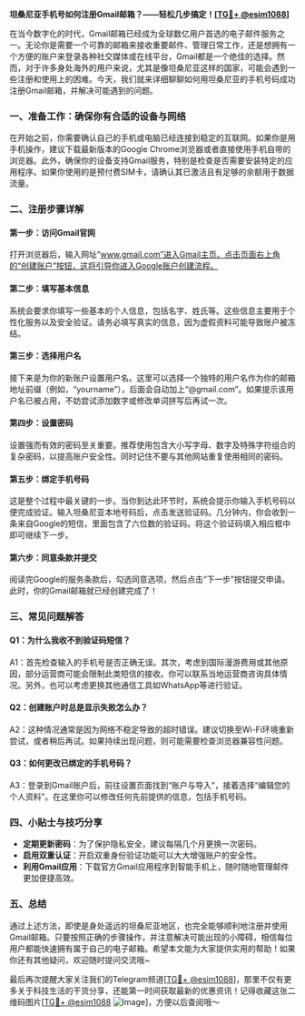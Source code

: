 **坦桑尼亚手机号如何注册Gmail邮箱？——轻松几步搞定！[[TG💪+ @esim1088](https://t.me/s/esim1088)]**

在当今数字化的时代，Gmail邮箱已经成为全球数亿用户首选的电子邮件服务之一。无论你是需要一个可靠的邮箱来接收重要邮件、管理日常工作，还是想拥有一个方便的账户来登录各种社交媒体或在线平台，Gmail都是一个绝佳的选择。然而，对于许多身处海外的用户来说，尤其是像坦桑尼亚这样的国家，可能会遇到一些注册和使用上的困难。今天，我们就来详细聊聊如何用坦桑尼亚的手机号码成功注册Gmail邮箱，并解决可能遇到的问题。

### **一、准备工作：确保你有合适的设备与网络**

在开始之前，你需要确认自己的手机或电脑已经连接到稳定的互联网。如果你是用手机操作，建议下载最新版本的Google Chrome浏览器或者直接使用手机自带的浏览器。此外，确保你的设备支持Gmail服务，特别是检查是否需要安装特定的应用程序。如果你使用的是预付费SIM卡，请确认其已激活且有足够的余额用于数据流量。

### **二、注册步骤详解**

#### **第一步：访问Gmail官网**
打开浏览器后，输入网址“www.gmail.com”进入Gmail主页。点击页面右上角的“创建账户”按钮，这将引导你进入Google账户创建流程。

#### **第二步：填写基本信息**
系统会要求你填写一些基本的个人信息，包括名字、姓氏等。这些信息主要用于个性化服务以及安全验证。请务必填写真实的信息，因为虚假资料可能导致账户被冻结。

#### **第三步：选择用户名**
接下来是为你的新账户设置用户名。这里可以选择一个独特的用户名作为你的邮箱地址前缀（例如，“yourname”），后面会自动加上“@gmail.com”。如果提示该用户名已被占用，不妨尝试添加数字或修改单词拼写后再试一次。

#### **第四步：设置密码**
设置强而有效的密码至关重要。推荐使用包含大小写字母、数字及特殊字符组合的复杂密码，以提高账户安全性。同时记住不要与其他网站重复使用相同的密码。

#### **第五步：绑定手机号码**
这是整个过程中最关键的一步。当你到达此环节时，系统会提示你输入手机号码以便完成验证。输入坦桑尼亚本地号码后，点击发送验证码。几分钟内，你会收到一条来自Google的短信，里面包含了六位数的验证码。将这个验证码填入相应框中即可继续下一步。

#### **第六步：同意条款并提交**
阅读完Google的服务条款后，勾选同意选项，然后点击“下一步”按钮提交申请。此时，你的Gmail邮箱就已经创建完成了！

### **三、常见问题解答**

#### **Q1：为什么我收不到验证码短信？**
A1：首先检查输入的手机号是否正确无误。其次，考虑到国际漫游费用或其他原因，部分运营商可能会限制此类短信的接收。你可以联系当地运营商咨询具体情况。另外，也可以考虑更换其他通信工具如WhatsApp等进行验证。

#### **Q2：创建账户时总是显示失败怎么办？**
A2：这种情况通常是因为网络不稳定导致的超时错误。建议切换至Wi-Fi环境重新尝试，或者稍后再试。如果持续出现问题，则可能需要检查浏览器兼容性问题。

#### **Q3：如何更改已绑定的手机号码？**
A3：登录到Gmail账户后，前往设置页面找到“账户与导入”，接着选择“编辑您的个人资料”。在这里你可以修改任何先前提供的信息，包括手机号码。

### **四、小贴士与技巧分享**

- **定期更新密码**：为了保护隐私安全，建议每隔几个月更换一次密码。
- **启用双重认证**：开启双重身份验证功能可以大大增强账户的安全性。
- **利用Gmail应用**：下载官方Gmail应用程序到智能手机上，随时随地管理邮件更加便捷高效。

### **五、总结**

通过上述方法，即使是身处遥远的坦桑尼亚地区，也完全能够顺利地注册并使用Gmail邮箱。只要按照正确的步骤操作，并注意解决可能出现的小障碍，相信每位用户都能快速拥有属于自己的电子邮箱。希望本文能为大家提供实用的帮助！如果你还有其他疑问，欢迎随时提问交流哦~

最后再次提醒大家关注我们的Telegram频道[[TG💪+ @esim1088](https://t.me/s/esim1088)]，那里不仅有更多关于科技生活的干货分享，还能第一时间获取最新的优惠资讯！记得收藏这张二维码图片[[TG💪+ @esim1088](https://t.me/s/esim1088) ![Image](https://i.postimg.cc/4NQfJmqS/Snipaste-2025-05-13-00-14-12.png)]，方便以后查阅哦～